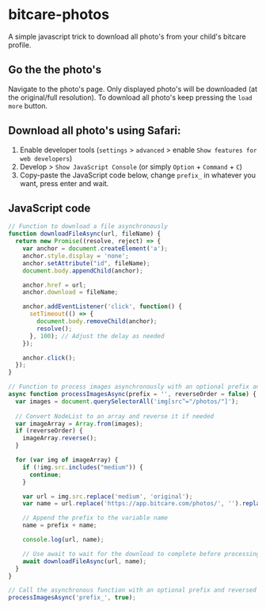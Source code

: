 # bitcare-photos
A simple javascript trick to download all photo's from your child's bitcare profile.

## Go the the photo's
Navigate to the photo's page. Only displayed photo's will be downloaded (at the original/full resolution). 
To download all photo's keep pressing the `load more` button.

## Download all photo's using Safari:
1. Enable developer tools (`settings` > `advanced` > enable `Show features for web developers`)
2. Develop > `Show JavaScript Console` (or simply `Option` + `Command` + `C`)
3. Copy-paste the JavaScript code below, change `prefix_` in whatever you want, press enter and wait.

## JavaScript code
```javascript
// Function to download a file asynchronously
function downloadFileAsync(url, fileName) {
  return new Promise((resolve, reject) => {
    var anchor = document.createElement('a');
    anchor.style.display = 'none';
    anchor.setAttribute("id", fileName);
    document.body.appendChild(anchor);

    anchor.href = url;
    anchor.download = fileName;

    anchor.addEventListener('click', function() {
      setTimeout(() => {
        document.body.removeChild(anchor);
        resolve();
      }, 100); // Adjust the delay as needed
    });

    anchor.click();
  });
}

// Function to process images asynchronously with an optional prefix and reversed order
async function processImagesAsync(prefix = '', reverseOrder = false) {
  var images = document.querySelectorAll('img[src^="/photos/"]');
  
  // Convert NodeList to an array and reverse it if needed
  var imageArray = Array.from(images);
  if (reverseOrder) {
    imageArray.reverse();
  }

  for (var img of imageArray) {
    if (!img.src.includes("medium")) {
      continue;
    }

    var url = img.src.replace('medium', 'original');
    var name = url.replace('https://app.bitcare.com/photos/', '').replace('/original', '');

    // Append the prefix to the variable name
    name = prefix + name;

    console.log(url, name);

    // Use await to wait for the download to complete before processing the next image
    await downloadFileAsync(url, name);
  }
}

// Call the asynchronous function with an optional prefix and reversed order
processImagesAsync('prefix_', true);
```
